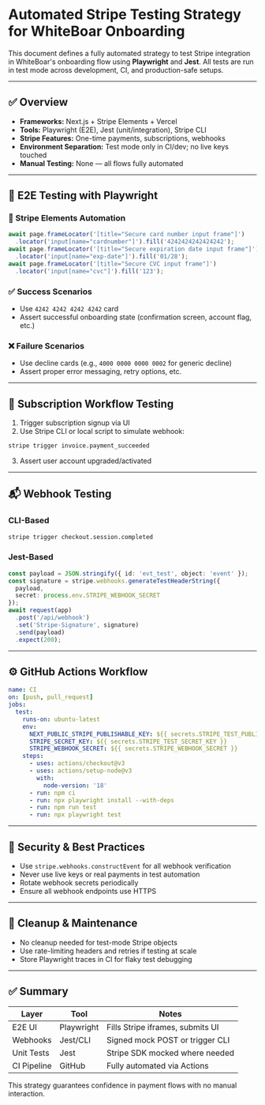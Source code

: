 # Automated Stripe Testing Strategy for WhiteBoar Onboarding

This document defines a fully automated strategy to test Stripe integration in WhiteBoar's onboarding flow using **Playwright** and **Jest**. All tests are run in test mode across development, CI, and production-safe setups.

---

## ✅ Overview
- **Frameworks:** Next.js + Stripe Elements + Vercel
- **Tools:** Playwright (E2E), Jest (unit/integration), Stripe CLI
- **Stripe Features:** One-time payments, subscriptions, webhooks
- **Environment Separation:** Test mode only in CI/dev; no live keys touched
- **Manual Testing:** None — all flows fully automated

---

## 🧪 E2E Testing with Playwright

### 🎯 Stripe Elements Automation
```ts
await page.frameLocator('[title="Secure card number input frame"]')
  .locator('input[name="cardnumber"]').fill('4242424242424242');
await page.frameLocator('[title="Secure expiration date input frame"]')
  .locator('input[name="exp-date"]').fill('01/28');
await page.frameLocator('[title="Secure CVC input frame"]')
  .locator('input[name="cvc"]').fill('123');
```

### ✅ Success Scenarios
- Use `4242 4242 4242 4242` card
- Assert successful onboarding state (confirmation screen, account flag, etc.)

### ❌ Failure Scenarios
- Use decline cards (e.g., `4000 0000 0000 0002` for generic decline)
- Assert proper error messaging, retry options, etc.

---

## 🔁 Subscription Workflow Testing

1. Trigger subscription signup via UI
2. Use Stripe CLI or local script to simulate webhook:
```bash
stripe trigger invoice.payment_succeeded
```
3. Assert user account upgraded/activated

---

## 📬 Webhook Testing

### CLI-Based
```bash
stripe trigger checkout.session.completed
```

### Jest-Based
```ts
const payload = JSON.stringify({ id: 'evt_test', object: 'event' });
const signature = stripe.webhooks.generateTestHeaderString({
  payload,
  secret: process.env.STRIPE_WEBHOOK_SECRET
});
await request(app)
  .post('/api/webhook')
  .set('Stripe-Signature', signature)
  .send(payload)
  .expect(200);
```

---

## ⚙️ GitHub Actions Workflow

```yaml
name: CI
on: [push, pull_request]
jobs:
  test:
    runs-on: ubuntu-latest
    env:
      NEXT_PUBLIC_STRIPE_PUBLISHABLE_KEY: ${{ secrets.STRIPE_TEST_PUBLISHABLE_KEY }}
      STRIPE_SECRET_KEY: ${{ secrets.STRIPE_TEST_SECRET_KEY }}
      STRIPE_WEBHOOK_SECRET: ${{ secrets.STRIPE_WEBHOOK_SECRET }}
    steps:
      - uses: actions/checkout@v3
      - uses: actions/setup-node@v3
        with:
          node-version: '18'
      - run: npm ci
      - run: npx playwright install --with-deps
      - run: npm run test
      - run: npx playwright test
```

---

## 🔐 Security & Best Practices
- Use `stripe.webhooks.constructEvent` for all webhook verification
- Never use live keys or real payments in test automation
- Rotate webhook secrets periodically
- Ensure all webhook endpoints use HTTPS

---

## 🧼 Cleanup & Maintenance
- No cleanup needed for test-mode Stripe objects
- Use rate-limiting headers and retries if testing at scale
- Store Playwright traces in CI for flaky test debugging

---

## ✅ Summary
| Layer         | Tool        | Notes                             |
|--------------|-------------|-----------------------------------|
| E2E UI       | Playwright  | Fills Stripe iframes, submits UI  |
| Webhooks     | Jest/CLI    | Signed mock POST or trigger CLI   |
| Unit Tests   | Jest        | Stripe SDK mocked where needed    |
| CI Pipeline  | GitHub      | Fully automated via Actions       |

This strategy guarantees confidence in payment flows with no manual interaction.
